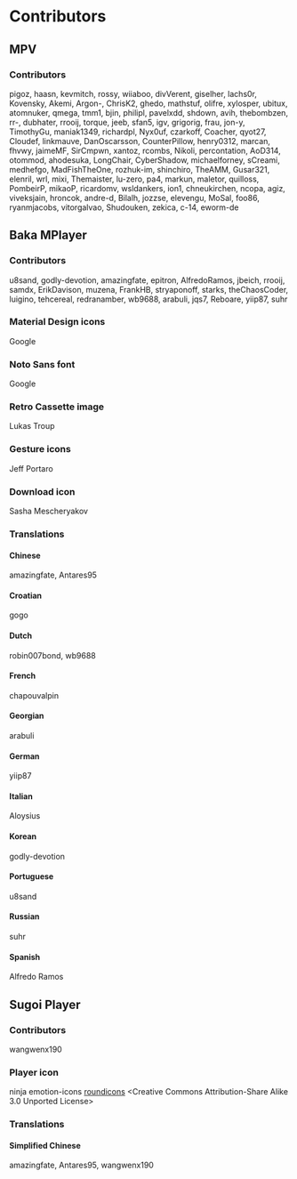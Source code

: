 ﻿# Contributors


## MPV

### Contributors

pigoz, haasn, kevmitch, rossy, wiiaboo, divVerent, giselher, lachs0r, Kovensky, Akemi, Argon-, ChrisK2, ghedo, mathstuf, olifre, xylosper, ubitux, atomnuker, qmega, tmm1, bjin, philipl, pavelxdd, shdown, avih, thebombzen, rr-, dubhater, rrooij, torque, jeeb, sfan5, igv, grigorig, frau, jon-y, TimothyGu, maniak1349, richardpl, Nyx0uf, czarkoff, Coacher, qyot27, Cloudef, linkmauve, DanOscarsson, CounterPillow, henry0312, marcan, fhvwy, jaimeMF, SirCmpwn, xantoz, rcombs, Nikoli, percontation, AoD314, otommod, ahodesuka, LongChair, CyberShadow, michaelforney, sCreami, medhefgo, MadFishTheOne, rozhuk-im, shinchiro, TheAMM, Gusar321, elenril, wrl, mixi, Themaister, lu-zero, pa4, markun, maletor, quilloss, PombeirP, mikaoP, ricardomv, wsldankers, ion1, chneukirchen, ncopa, agiz, viveksjain, hroncok, andre-d, Bilalh, jozzse, elevengu, MoSal, foo86, ryanmjacobs, vitorgalvao, Shudouken, zekica, c-14, eworm-de


## Baka MPlayer

### Contributors

u8sand, godly-devotion, amazingfate, epitron, AlfredoRamos, jbeich, rrooij, samdx, ErikDavison, muzena, FrankHB, stryaponoff, starks, theChaosCoder, luigino, tehcereal, redranamber, wb9688, arabuli, jqs7, Reboare, yiip87, suhr

### Material Design icons

Google

### Noto Sans font

Google

### Retro Cassette image

Lukas Troup

### Gesture icons

Jeff Portaro

### Download icon

Sasha Mescheryakov

### Translations

#### Chinese

amazingfate, Antares95

#### Croatian

gogo

#### Dutch

robin007bond, wb9688

#### French

chapouvalpin

#### Georgian

arabuli

#### German

yiip87

#### Italian

Aloysius

#### Korean

godly-devotion

#### Portuguese

u8sand

#### Russian

suhr

#### Spanish

Alfredo Ramos


## Sugoi Player

### Contributors

wangwenx190

### Player icon

ninja emotion-icons [roundicons](https://roundicons.com/) <Creative Commons Attribution-Share Alike 3.0 Unported License>

### Translations

#### Simplified Chinese

amazingfate, Antares95, wangwenx190
